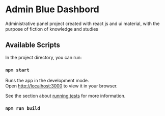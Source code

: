 # Admin Blue Dashbord

Administrative panel project created with react js and ui material, with the purpose of fiction of knowledge and studies

## Available Scripts

In the project directory, you can run:

### `npm start`

Runs the app in the development mode.\
Open [http://localhost:3000](http://localhost:3000) to view it in your browser.

See the section about [running tests](https://facebook.github.io/create-react-app/docs/running-tests) for more information.

### `npm run build`

